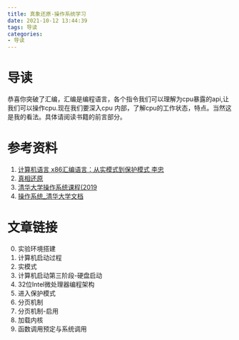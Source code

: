 ```yaml
---
title: 真象还原-操作系统学习
date: 2021-10-12 13:44:39
tags: 导读
categories:
- 导读
---
```

# 导读
恭喜你突破了汇编，汇编是编程语言，各个指令我们可以理解为cpu暴露的api,让我们可以操作cpu.现在我们要深入cpu 内部，了解cpu的工作状态，特点。当然这是我的看法。具体请阅读书籍的前言部分。

# 参考资料
1. [计算机语言 x86汇编语言：从实模式到保护模式 李忠](https://item.jd.com/12938897.html)
2. [真相还原](https://item.jd.com/11890433.html)
3. [清华大学操作系统课程(2019](https://github.com/chyyuu/os_course_info)
5. [操作系统\_清华大学文档](https://objectkuan.gitbooks.io/ucore-docs/lab0/lab0_1_goals.html)
<!-- 6. [网易云课堂选的操作系统课实验的代码及相关记录 ](https://github.com/Wangzhike/HIT-Linux-0.11) -->

# 文章链接

<!-- TODO: 需要指明 需要哪些章节4. [操作系统\_清华大学(向勇、陈渝)](https://www.bilibili.com/video/av6538245?from=search&seid=14467435138632426395)  -->

<!--数据结构：TODO: 链表 栈  -->
0. 实验环境搭建
1. 计算机启动过程
2. 实模式
3. 计算机启动第三阶段-硬盘启动
4. 32位Intel微处理器编程架构
5. 进入保护模式
6. 分页机制
7. 分页机制-启用
8. 加载内核
9. 函数调用预定与系统调用